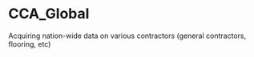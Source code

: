 # CCA_Global
Acquiring nation-wide data on various contractors (general contractors, flooring, etc)
